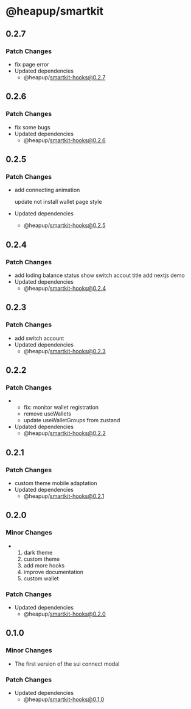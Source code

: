# @heapup/smartkit

## 0.2.7

### Patch Changes

- fix page error
- Updated dependencies
  - @heapup/smartkit-hooks@0.2.7

## 0.2.6

### Patch Changes

- fix some bugs
- Updated dependencies
  - @heapup/smartkit-hooks@0.2.6

## 0.2.5

### Patch Changes

- add connecting animation

  update not install wallet page style

- Updated dependencies
  - @heapup/smartkit-hooks@0.2.5

## 0.2.4

### Patch Changes

- add loding balance status
  show switch accout title
  add nextjs demo
- Updated dependencies
  - @heapup/smartkit-hooks@0.2.4

## 0.2.3

### Patch Changes

- add switch account
- Updated dependencies
  - @heapup/smartkit-hooks@0.2.3

## 0.2.2

### Patch Changes

- - fix: monitor wallet registration
  - remove useWallets
  - update useWalletGroups from zustand
- Updated dependencies
  - @heapup/smartkit-hooks@0.2.2

## 0.2.1

### Patch Changes

- custom theme
  mobile adaptation
- Updated dependencies
  - @heapup/smartkit-hooks@0.2.1

## 0.2.0

### Minor Changes

- 1. dark theme
  2. custom theme
  3. add more hooks
  4. improve documentation
  5. custom wallet

### Patch Changes

- Updated dependencies
  - @heapup/smartkit-hooks@0.2.0

## 0.1.0

### Minor Changes

- The first version of the sui connect modal

### Patch Changes

- Updated dependencies
  - @heapup/smartkit-hooks@0.1.0
